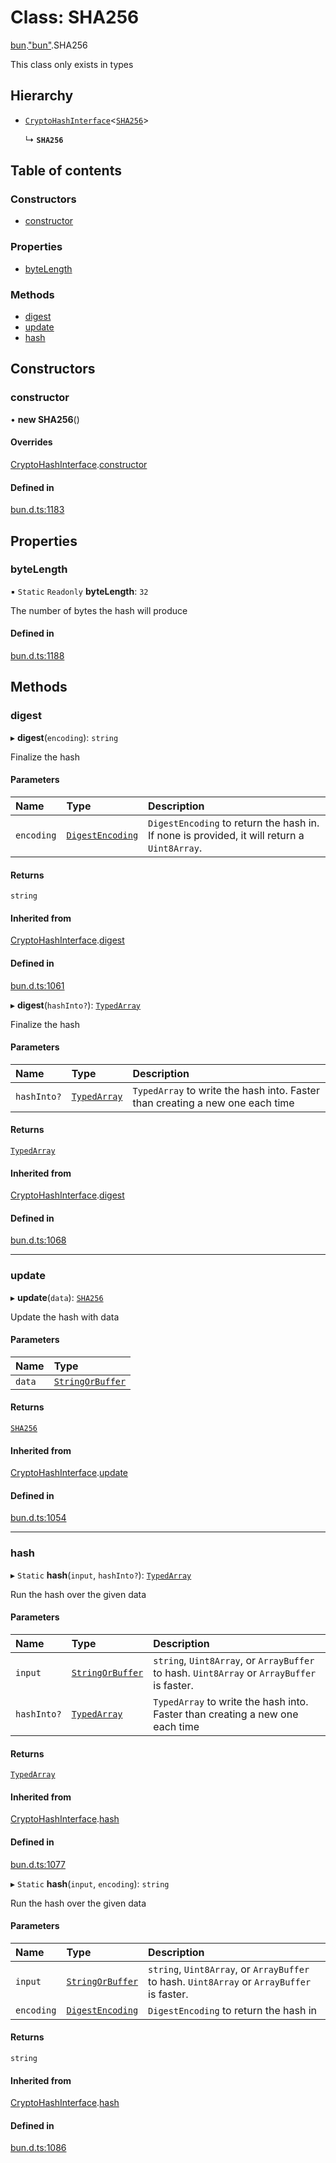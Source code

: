 # Class: SHA256

[bun](../modules/bun.md).["bun"](../modules/bun._bun_.md).SHA256

This class only exists in types

## Hierarchy

- [`CryptoHashInterface`](bun._bun_.CryptoHashInterface.md)<[`SHA256`](bun._bun_.SHA256.md)\>

  ↳ **`SHA256`**

## Table of contents

### Constructors

- [constructor](bun._bun_.SHA256.md#constructor)

### Properties

- [byteLength](bun._bun_.SHA256.md#bytelength)

### Methods

- [digest](bun._bun_.SHA256.md#digest)
- [update](bun._bun_.SHA256.md#update)
- [hash](bun._bun_.SHA256.md#hash)

## Constructors

### constructor

• **new SHA256**()

#### Overrides

[CryptoHashInterface](bun._bun_.CryptoHashInterface.md).[constructor](bun._bun_.CryptoHashInterface.md#constructor)

#### Defined in

[bun.d.ts:1183](https://github.com/goodcodedev/bun-types/blob/8bd1b3a/bun.d.ts#L1183)

## Properties

### byteLength

▪ `Static` `Readonly` **byteLength**: ``32``

The number of bytes the hash will produce

#### Defined in

[bun.d.ts:1188](https://github.com/goodcodedev/bun-types/blob/8bd1b3a/bun.d.ts#L1188)

## Methods

### digest

▸ **digest**(`encoding`): `string`

Finalize the hash

#### Parameters

| Name | Type | Description |
| :------ | :------ | :------ |
| `encoding` | [`DigestEncoding`](../modules/bun._bun_.md#digestencoding) | `DigestEncoding` to return the hash in. If none is provided, it will return a `Uint8Array`. |

#### Returns

`string`

#### Inherited from

[CryptoHashInterface](bun._bun_.CryptoHashInterface.md).[digest](bun._bun_.CryptoHashInterface.md#digest)

#### Defined in

[bun.d.ts:1061](https://github.com/goodcodedev/bun-types/blob/8bd1b3a/bun.d.ts#L1061)

▸ **digest**(`hashInto?`): [`TypedArray`](../modules/bun.md#typedarray)

Finalize the hash

#### Parameters

| Name | Type | Description |
| :------ | :------ | :------ |
| `hashInto?` | [`TypedArray`](../modules/bun.md#typedarray) | `TypedArray` to write the hash into. Faster than creating a new one each time |

#### Returns

[`TypedArray`](../modules/bun.md#typedarray)

#### Inherited from

[CryptoHashInterface](bun._bun_.CryptoHashInterface.md).[digest](bun._bun_.CryptoHashInterface.md#digest)

#### Defined in

[bun.d.ts:1068](https://github.com/goodcodedev/bun-types/blob/8bd1b3a/bun.d.ts#L1068)

___

### update

▸ **update**(`data`): [`SHA256`](bun._bun_.SHA256.md)

Update the hash with data

#### Parameters

| Name | Type |
| :------ | :------ |
| `data` | [`StringOrBuffer`](../modules/bun.md#stringorbuffer) |

#### Returns

[`SHA256`](bun._bun_.SHA256.md)

#### Inherited from

[CryptoHashInterface](bun._bun_.CryptoHashInterface.md).[update](bun._bun_.CryptoHashInterface.md#update)

#### Defined in

[bun.d.ts:1054](https://github.com/goodcodedev/bun-types/blob/8bd1b3a/bun.d.ts#L1054)

___

### hash

▸ `Static` **hash**(`input`, `hashInto?`): [`TypedArray`](../modules/bun.md#typedarray)

Run the hash over the given data

#### Parameters

| Name | Type | Description |
| :------ | :------ | :------ |
| `input` | [`StringOrBuffer`](../modules/bun.md#stringorbuffer) | `string`, `Uint8Array`, or `ArrayBuffer` to hash. `Uint8Array` or `ArrayBuffer` is faster. |
| `hashInto?` | [`TypedArray`](../modules/bun.md#typedarray) | `TypedArray` to write the hash into. Faster than creating a new one each time |

#### Returns

[`TypedArray`](../modules/bun.md#typedarray)

#### Inherited from

[CryptoHashInterface](bun._bun_.CryptoHashInterface.md).[hash](bun._bun_.CryptoHashInterface.md#hash)

#### Defined in

[bun.d.ts:1077](https://github.com/goodcodedev/bun-types/blob/8bd1b3a/bun.d.ts#L1077)

▸ `Static` **hash**(`input`, `encoding`): `string`

Run the hash over the given data

#### Parameters

| Name | Type | Description |
| :------ | :------ | :------ |
| `input` | [`StringOrBuffer`](../modules/bun.md#stringorbuffer) | `string`, `Uint8Array`, or `ArrayBuffer` to hash. `Uint8Array` or `ArrayBuffer` is faster. |
| `encoding` | [`DigestEncoding`](../modules/bun._bun_.md#digestencoding) | `DigestEncoding` to return the hash in |

#### Returns

`string`

#### Inherited from

[CryptoHashInterface](bun._bun_.CryptoHashInterface.md).[hash](bun._bun_.CryptoHashInterface.md#hash)

#### Defined in

[bun.d.ts:1086](https://github.com/goodcodedev/bun-types/blob/8bd1b3a/bun.d.ts#L1086)
